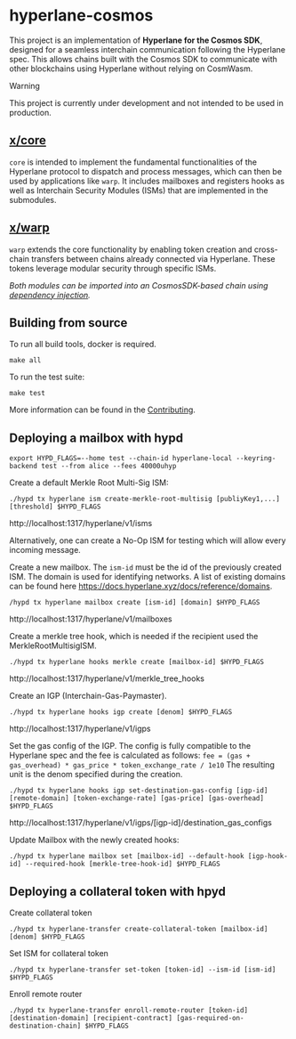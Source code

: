 # hyperlane-cosmos

This project is an implementation of **Hyperlane for the Cosmos SDK**, designed for a seamless interchain communication following the Hyperlane spec. This allows chains built with the Cosmos SDK to communicate with other blockchains using Hyperlane without relying on CosmWasm.

> [!WARNING]  
> This project is currently under development and not intended to be used in production.

## [x/core](./x/core)
`core` is intended to implement the fundamental functionalities of the Hyperlane 
protocol to dispatch and process messages, which can then be used by 
applications like `warp`. It includes mailboxes and registers hooks as well as
Interchain Security Modules (ISMs) that are implemented in the submodules.

## [x/warp](./x/warp)
`warp` extends the core functionality by enabling token creation and cross-chain 
transfers between chains already connected via Hyperlane. These tokens leverage 
modular security through specific ISMs.

_Both modules can be imported into an CosmosSDK-based chain using [dependency injection](https://docs.cosmos.network/main/build/building-modules/depinject)._

## Building from source

To run all build tools, docker is required. 

```
make all
```

To run the test suite:

```
make test
```

More information can be found in the [Contributing](https://github.com/bcp-innovations/hyperlane-cosmos/blob/main/CONTRIBUTING.md).


## Deploying a mailbox with hypd

```shell
export HYPD_FLAGS=--home test --chain-id hyperlane-local --keyring-backend test --from alice --fees 40000uhyp
```

Create a default Merkle Root Multi-Sig ISM:
```shell
./hypd tx hyperlane ism create-merkle-root-multisig [publiyKey1,...] [threshold] $HYPD_FLAGS
```
http://localhost:1317/hyperlane/v1/isms

Alternatively, one can create a No-Op ISM for testing which will allow every incoming message.

Create a new mailbox. The `ism-id` must be the id of the previously created ISM.
The domain is used for identifying networks. A list of existing domains can
be found here https://docs.hyperlane.xyz/docs/reference/domains.
```shell
/hypd tx hyperlane mailbox create [ism-id] [domain] $HYPD_FLAGS
```
http://localhost:1317/hyperlane/v1/mailboxes

Create a merkle tree hook, which is needed if the recipient used the 
MerkleRootMultisigISM. 
```shell
./hypd tx hyperlane hooks merkle create [mailbox-id] $HYPD_FLAGS
```
http://localhost:1317/hyperlane/v1/merkle_tree_hooks

Create an IGP (Interchain-Gas-Paymaster). 
```shell
./hypd tx hyperlane hooks igp create [denom] $HYPD_FLAGS
```
http://localhost:1317/hyperlane/v1/igps

Set the gas config of the IGP. The config is fully compatible to the Hyperlane
spec and the fee is calculated as follows:
`fee = (gas + gas_overhead) * gas_price * token_exchange_rate / 1e10` 
The resulting unit is the denom specified during the creation. 
```shell
./hypd tx hyperlane hooks igp set-destination-gas-config [igp-id] [remote-domain] [token-exchange-rate] [gas-price] [gas-overhead] $HYPD_FLAGS
```
http://localhost:1317/hyperlane/v1/igps/[igp-id]/destination_gas_configs


Update Mailbox with the newly created hooks:
```shell
./hypd tx hyperlane mailbox set [mailbox-id] --default-hook [igp-hook-id] --required-hook [merkle-tree-hook-id] $HYPD_FLAGS
```

## Deploying a collateral token with hpyd

Create collateral token
```shell
./hypd tx hyperlane-transfer create-collateral-token [mailbox-id] [denom] $HYPD_FLAGS
```

Set ISM for collateral token
```shell
./hypd tx hyperlane-transfer set-token [token-id] --ism-id [ism-id] $HYPD_FLAGS
```

Enroll remote router
```shell
./hypd tx hyperlane-transfer enroll-remote-router [token-id] [destination-domain] [recipient-contract] [gas-required-on-destination-chain] $HYPD_FLAGS
```